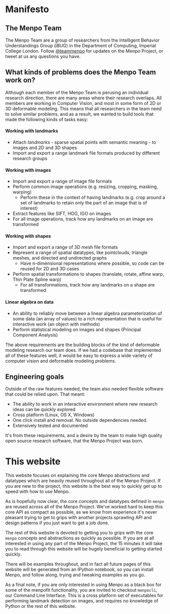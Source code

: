Manifesto
=========

## The Menpo Team

The Menpo Team are a group of researchers from the Intelligent Behavior Understandings Group (iBUG) in the Department of Computing, Imperial College London. Follow [@teammenpo](www.twitter.com/teammenpo) for updates on the Menpo Project, or tweet at us any questions you have.

## What kinds of problems does the Menpo Team work on?

Although each member of the Menpo Team is perusing an individual research direction, there are many areas where their research overlaps. All members are working in Computer Vision, and most in some form of 2D or 3D deformable modeling.
This means that all researchers in the team need to solve similar problems, and as a result, we wanted to build tools that made the following kinds of tasks easy:

#### Working with landmarks
- Attach *landmarks* - sparse spatial points with semantic meaning - to images and 2D and 3D shapes
- Import and export a range landmark file formats produced by different research groups

#### Working with images
- Import and export a range of image file formats
- Perform common image operations  (e.g. resizing, cropping, masking, warping)
  - Perform these in the context of having landmarks (e.g. crop around a set of landmarks to retain only the part of an image that is of interest)
- Extract features like SIFT, HOG, IGO on images
- For all image operations, track how any landmarks on an image are transformed

#### Working with shapes
- Import and export a range of 3D mesh file formats
- Represent a range of spatial datatypes, like pointclouds, triangle meshes, and directed and undirected graphs
  - Have n-dimensional representations where possible, so code can be reused for 2D and 3D cases
- Perform spatial transformations to shapes (translate, rotate, affine warp, Thin Plate Spline warp)
  - For all transformations, track how any landmarks on a shape are transformed

#### Linear algebra on data
- An ability to reliably move between a linear algebra parameterization of some data (an array of values) to a rich representation that is useful for interactive work (an object with methods)
- Perform statistical modeling on images and shapes (Principal Component Analysis)

The above requirements are the building blocks of the kind of deformable modeling research our team does. If we had a codebase that implemented all of these features well, it would be easy to express a wide variety of computer vision and deformable modeling problems.




## Engineering goals

Outside of the raw features needed, the team also needed flexible software that could be relied upon. That meant:

- The ability to work in an interactive environment where new research ideas can be quickly explored
- Cross platform (Linux, OS X, Windows)
- One click install and removal. No outside dependencies needed.
- Extensively tested and documented

It's from these requirements, and a desire by the team to make high quality open source research software, that the Menpo Project was born.

# This website

This website focuses on explaining the core Menpo abstractions and datatypes which are heavily reused throughout all of the Menpo Project. If you are new to the project, this website is the best way to quickly get up to speed with how to use Menpo.

As is hopefully now clear, the core concepts and datatypes defined in `menpo` are reused across all of the Menpo Project. We've worked hard to keep this core API as compact as possible, as we know from experience it's never pleasant trying to get to grips with another projects sprawling API and design patterns if you just want to get a job done.

The rest of this website is devoted to getting you to grips with the core `menpo` concepts and abstractions as quickly as possible. If you are at all interested in using any part of the Menpo Project, the 15 minutes it will take you to read through this website will be hugely beneficial to getting started quickly.

There will be examples throughout, and in fact all future pages of this website will be generated from an IPython notebook, so you can install Menpo, and follow along, trying and tweaking examples as you go.

As a final note, if you are only interested in using Menpo as a black box for some of the menpofit functionality, you are invited to checkout `menpocli`, our Command Line Interface. This is a cross platform set of executables for performing landmark detection on images, and requires no knowledge of Python or the rest of this website.
